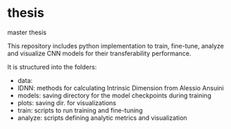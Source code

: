 # thesis
master thesis

This repository includes python implementation to train, fine-tune, analyze and visualize CNN models for their
transferability performance. 

It is structured into the folders:
 - data:
 - IDNN: methods for calculating Intrinsic Dimension from Alessio Ansuini
 - models: saving directory for the model checkpoints during training
 - plots: saving dir. for visualizations
 - train: scripts to run training and fine-tuning
 - analyze: scripts defining analytic metrics and visualization

